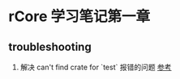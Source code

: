# rCore 学习笔记第一章


## troubleshooting

1. 解决 can't find crate for \`test\` 报错的问题  [参考](https://zhuanlan.zhihu.com/p/90710559)